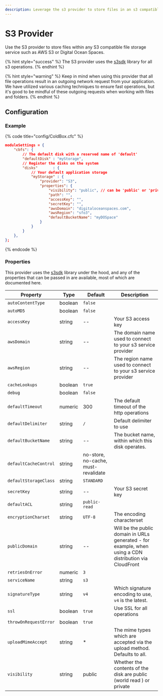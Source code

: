 ```yaml
---
description: Leverage the s3 provider to store files in an s3 compatible file-system.
---
```


# S3 Provider

Use the S3 provider to store files within any S3 compatible file storage service such as AWS S3 or Digital Ocean Spaces.

{% hint style="success" %}
The S3 provider uses the [s3sdk](https://forgebox.io/view/s3sdk) library for all s3 operations.
{% endhint %}

{% hint style="warning" %}
Keep in mind when using this provider that all file operations result in an outgoing network request from your application. We have utilized various caching techniques to ensure fast operations, but it's good to be mindful of these outgoing requests when working with files and folders.
{% endhint %}

## Configuration

### Example

{% code title="config/ColdBox.cfc" %}
```json
moduleSettings = {
	"cbfs": {
		// The default disk with a reserved name of 'default'
		"defaultDisk" : "myStorage",
		// Register the disks on the system
		"disks"       : {
			// Your default application storage
			"myStorage" : {
				"provider": "S3",
				"properties": {
					"visibility": "public", // can be 'public' or 'private'
					"path": "",
					"accessKey": "",
					"secretKey": "",
					"awsDomain": "digitaloceanspaces.com",
					"awsRegion": "sfo3",
					"defaultBucketName": "myDOSpace"
				}
			}
		}
	},
};
```
{% endcode %}

### Properties

This provider uses the [s3sdk](https://forgebox.io/view/s3sdk) library under the hood, and any of the properties that can be passed in are available, most of which are documented here.&#x20;

| Property              | Type    | Default                             | Description                                                                                             |
| --------------------- | ------- | ----------------------------------- | ------------------------------------------------------------------------------------------------------- |
| `autoContentType`     | boolean | `false`                             |                                                                                                         |
| `autoMD5`             | boolean | `false`                             |                                                                                                         |
| `accessKey`           | string  | --                                  | Your S3 access key                                                                                      |
| `awsDomain`           | string  | --                                  | The domain name used to connect to your s3 service provider                                             |
| `awsRegion`           | string  | --                                  | The region name used to connect to your s3 service provider                                             |
| `cacheLookups`        | boolean | `true`                              |                                                                                                         |
| `debug`               | boolean | `false`                             |                                                                                                         |
| `defaultTimeout`      | numeric | 300                                 | The default timeout of the http operations                                                              |
| `defaultDelimiter`    | string  | `/`                                 | Default delimiter to use                                                                                |
| `defaultBucketName`   | string  | --                                  | The bucket name, within which this disk operates.                                                       |
| `defaultCacheControl` | string  | no-store, no-cache, must-revalidate |                                                                                                         |
| `defaultStorageClass` | string  | `STANDARD`                          |                                                                                                         |
| `secretKey`           | string  | --                                  | Your S3 secret key                                                                                      |
| `defaultACL`          | string  | `public-read`                       |                                                                                                         |
| `encryptionCharset`   | string  | `UTF-8`                             | The encoding characterset                                                                               |
| `publicDomain`        | string  | --                                  | Will be the public domain in URLs generated - for example, when using a CDN distribution via CloudFront |
| `retriesOnError`      | numeric | `3`                                 |                                                                                                         |
| `serviceName`         | string  | `s3`                                |                                                                                                         |
| `signatureType`       | string  | `v4`                                | Which signature encoding to use, `v4` is the latest.                                                    |
| `ssl`                 | boolean | `true`                              | Use SSL for all operations                                                                              |
| `throwOnRequestError` | boolean | `true`                              |                                                                                                         |
| `uploadMimeAccept`    | string  | \*                                  | The mime types which are accepted via the upload method. Defaults to all.                               |
| `visibility`          | string  | public                              | Whether the contents of the disk are public (world read ) or private                                    |
